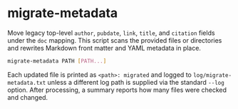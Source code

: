 # migrate-metadata

Move legacy top-level `author`, `pubdate`, `link`, `title`, and `citation`
fields under the `doc` mapping. This script scans the provided files or
directories and rewrites
Markdown front matter and YAML metadata in place.

```bash
migrate-metadata PATH [PATH...]
```

Each updated file is printed as `<path>: migrated` and logged to
`log/migrate-metadata.txt` unless a different log path is supplied via the
standard `--log` option. After processing, a summary reports how many files
were checked and changed.
